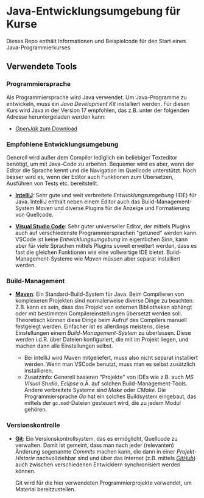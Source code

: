 # Java-Entwicklungsumgebung für Kurse

Dieses Repo enthält Informationen und Beispielcode für den Start eines
Java-Programmierkurses.

## Verwendete Tools

### Programmiersprache

Als Programmiersprache wird Java verwendet.
Um Java-Programme zu entwickeln, muss ein *Java Development Kit*
installiert werden.
Für diesen Kurs wird Java in der Version 17 empfohlen, das z.B. unter der folgenden
Adresse heruntergeladen werden kann:

* [*OpenJdk* zum Download](https://adoptium.net/de/)

### Empfohlene Entwicklungsumgebung

Generell wird außer dem Compiler lediglich ein beliebiger Texteditor benötigt,
um mit Java-Code zu arbeiten.
Bequemer wird es aber, wenn der Editor die Sprache kennt und die Navigation im
Quellcode unterstützt.
Noch besser wird es, wenn der Editor auch Funktionen zum Übersetzen,
Ausführen von Tests etc. bereitstellt.

* **[IntelliJ](https://www.jetbrains.com/idea/)**: Sehr gute und weit verbreitete *Entwicklungsumgebung* (IDE) für Java.
  IntelliJ enthält neben einem Editor auch das Build-Management-System *Maven*
  und diverse Plugins für die Anzeige und Formatierung von Quellcode.

* **[Visual Studio Code](https://code.visualstudio.com/)**: Sehr guter universeller Editor, der mittels Plugins
  auch auf verschiedenste Programmiersprachen "getuned" werden kann.
  VSCode ist keine *Entwicklungsumgebung* im eigentlichen Sinn, kann aber für viele
  Sprachen mittels Plugins soweit erweitert werden, dass es fast die gleichen
  Funktionen wie eine vollwertige IDE bietet.
  Build-Management-Systeme wie *Maven* müssen aber separat installiert werden.

### Build-Management

* **[Maven](https://maven.apache.org/)**: Ein Standard-Build-System für Java.
  Beim Compilieren von komplexeren Projekten sind normalerweise diverse Dinge
  zu beachten. Z.B. kann es sein, dass das Projekt von externen Bibliotheken abhängt
  oder mit bestimmten Compilereinstellungen übersetzt werden soll.
  Theoretisch können diese Dinge beim Aufruf des Compilers manuell festgelegt werden.
  Einfacher ist es allerdings meistens, diese Einstellungen einem
  *Build-Management-System* zu überlassen.
  Diese werden i.d.R. über Dateien konfiguriert, die mit im Projekt liegen, und machen
  dann alle Einstellungen selbst.

  * Bei IntelliJ wird Maven mitgeliefert, muss also nicht separat installiert werden.
    Wenn man VSCode benutzt, muss man es selbst zusätzlich installieren.
  * Zusatzinfo: Generell basieren "Projekte" von IDEs wie z.B. auch *MS Visual Studio*,
    *Eclipse* o.Ä. auf solchen Build-Management-Tools.
    Andere verbreitete Systeme sind *Make* oder *CMake*.
    Die Programmiersprache *Go* hat ein solches Buildsystem eingebaut,
    das mittels der `go.mod`-Dateien gesteuert wird, die zu jedem Modul gehören.

### Versionskontrolle

* **[Git](https://git-scm.com/)**: Ein Versionskontrollsystem, das es ermöglicht,
  Quellcode zu verwalten. Damit ist gemeint, dass man nach jeder (relevanten)
  Änderung sogenannte *Commits* machen kann, die dann in einer *Projekt-Historie*
  nachvollziehbar sind und über das Internet (z.B. mittels *[GitHub](https://github.com/)*)
  auch zwischen verschiedenen Entwicklern synchronisiert werden können.

  Git wird für die hier verwendeten Programmierprojekte verwendet, um Material bereitzustellen.
